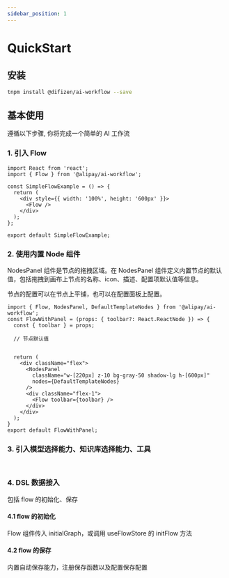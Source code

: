 ```yaml
---
sidebar_position: 1
---
```


# QuickStart


## 安装

```bash
tnpm install @difizen/ai-workflow --save
```

## 基本使用

遵循以下步骤, 你将完成一个简单的 AI 工作流

### 1. 引入 Flow

``` tsx
import React from 'react';
import { Flow } from '@alipay/ai-workflow';

const SimpleFlowExample = () => {
  return (
    <div style={{ width: '100%', height: '600px' }}>
      <Flow />
    </div>
  );
};

export default SimpleFlowExample;
```

### 2. 使用内置 Node 组件

NodesPanel 组件是节点的拖拽区域。在 NodesPanel 组件定义内置节点的默认值，包括拖拽到画布上节点的名称、icon、描述、配置项默认值等信息。

节点的配置可以在节点上平铺，也可以在配置面板上配置。

``` tsx
import { Flow, NodesPanel, DefaultTemplateNodes } from '@alipay/ai-workflow';
const FlowWithPanel = (props: { toolbar?: React.ReactNode }) => {
  const { toolbar } = props;

  // 节点默认值
  
  
  return (
    <div className="flex">
      <NodesPanel
        className="w-[220px] z-10 bg-gray-50 shadow-lg h-[600px]"
        nodes={DefaultTemplateNodes}
      />
      <div className="flex-1">
        <Flow toolbar={toolbar} />
      </div>
    </div>
  );
}
export default FlowWithPanel;
```

### 3. 引入模型选择能力、知识库选择能力、工具

``` tsx | pure


```

### 4. DSL 数据接入

包括 flow 的初始化、保存

#### 4.1 flow 的初始化

Flow 组件传入 initialGraph，或调用 useFlowStore 的 initFlow 方法

#### 4.2 flow 的保存

内置自动保存能力，注册保存函数以及配置保存配置
